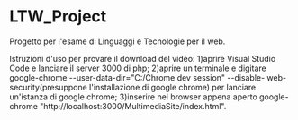 # LTW_Project
Progetto per l'esame di Linguaggi e Tecnologie per il web.

Istruzioni d'uso per provare il download del video:
1)aprire Visual Studio Code e lanciare il server 3000 di php;
2)aprire un terminale e digitare google-chrome --user-data-dir="C:/Chrome dev session" --disable- web- security(presuppone l'installazione di google chrome) per lanciare un'istanza di
  google chrome;
3)inserire nel browser appena aperto google-chrome "http://localhost:3000/MultimediaSite/index.html".
